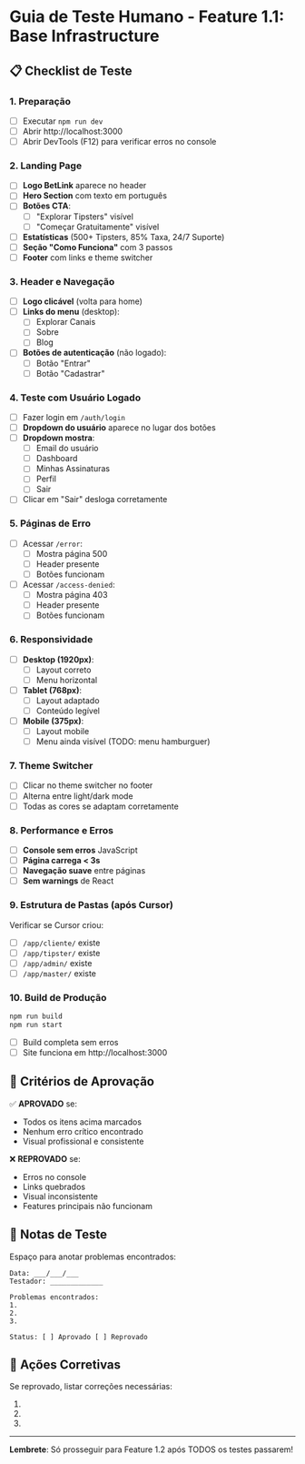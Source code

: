# Guia de Teste Humano - Feature 1.1: Base Infrastructure

## 📋 Checklist de Teste

### 1. Preparação
- [ ] Executar `npm run dev`
- [ ] Abrir http://localhost:3000
- [ ] Abrir DevTools (F12) para verificar erros no console

### 2. Landing Page
- [ ] **Logo BetLink** aparece no header
- [ ] **Hero Section** com texto em português
- [ ] **Botões CTA**:
  - [ ] "Explorar Tipsters" visível
  - [ ] "Começar Gratuitamente" visível
- [ ] **Estatísticas** (500+ Tipsters, 85% Taxa, 24/7 Suporte)
- [ ] **Seção "Como Funciona"** com 3 passos
- [ ] **Footer** com links e theme switcher

### 3. Header e Navegação
- [ ] **Logo clicável** (volta para home)
- [ ] **Links do menu** (desktop):
  - [ ] Explorar Canais
  - [ ] Sobre
  - [ ] Blog
- [ ] **Botões de autenticação** (não logado):
  - [ ] Botão "Entrar"
  - [ ] Botão "Cadastrar"

### 4. Teste com Usuário Logado
- [ ] Fazer login em `/auth/login`
- [ ] **Dropdown do usuário** aparece no lugar dos botões
- [ ] **Dropdown mostra**:
  - [ ] Email do usuário
  - [ ] Dashboard
  - [ ] Minhas Assinaturas
  - [ ] Perfil
  - [ ] Sair
- [ ] Clicar em "Sair" desloga corretamente

### 5. Páginas de Erro
- [ ] Acessar `/error`:
  - [ ] Mostra página 500
  - [ ] Header presente
  - [ ] Botões funcionam
- [ ] Acessar `/access-denied`:
  - [ ] Mostra página 403
  - [ ] Header presente
  - [ ] Botões funcionam

### 6. Responsividade
- [ ] **Desktop (1920px)**:
  - [ ] Layout correto
  - [ ] Menu horizontal
- [ ] **Tablet (768px)**:
  - [ ] Layout adaptado
  - [ ] Conteúdo legível
- [ ] **Mobile (375px)**:
  - [ ] Layout mobile
  - [ ] Menu ainda visível (TODO: menu hamburguer)

### 7. Theme Switcher
- [ ] Clicar no theme switcher no footer
- [ ] Alterna entre light/dark mode
- [ ] Todas as cores se adaptam corretamente

### 8. Performance e Erros
- [ ] **Console sem erros** JavaScript
- [ ] **Página carrega < 3s**
- [ ] **Navegação suave** entre páginas
- [ ] **Sem warnings** de React

### 9. Estrutura de Pastas (após Cursor)
Verificar se Cursor criou:
- [ ] `/app/cliente/` existe
- [ ] `/app/tipster/` existe
- [ ] `/app/admin/` existe
- [ ] `/app/master/` existe

### 10. Build de Produção
```bash
npm run build
npm run start
```
- [ ] Build completa sem erros
- [ ] Site funciona em http://localhost:3000

## 🚨 Critérios de Aprovação

✅ **APROVADO** se:
- Todos os itens acima marcados
- Nenhum erro crítico encontrado
- Visual profissional e consistente

❌ **REPROVADO** se:
- Erros no console
- Links quebrados
- Visual inconsistente
- Features principais não funcionam

## 📝 Notas de Teste

Espaço para anotar problemas encontrados:

```
Data: ___/___/___
Testador: _____________

Problemas encontrados:
1. 
2. 
3. 

Status: [ ] Aprovado [ ] Reprovado
```

## 🔄 Ações Corretivas

Se reprovado, listar correções necessárias:

1. 
2. 
3. 

---

**Lembrete**: Só prosseguir para Feature 1.2 após TODOS os testes passarem!